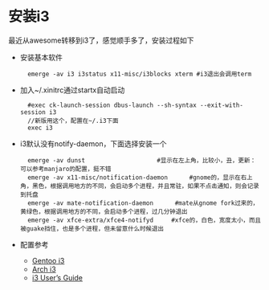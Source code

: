 # 安装i3
最近从awesome转移到i3了，感觉顺手多了，安装过程如下
* 安装基本软件
    
        emerge -av i3 i3status x11-misc/i3blocks xterm #i3退出会调用term
* 加入~/.xinitrc通过startx自动启动

        #exec ck-launch-session dbus-launch --sh-syntax --exit-with-session i3
        //新版用这个，配置在~/.i3下面
        exec i3
* i3默认没有notify-daemon，下面选择安装一个  

        emerge -av dunst                    #显示在左上角，比较小，丑，更新：可以参考manjaro的配置，挺不错
        emerge -av x11-misc/notification-daemon      #gnome的，显示在右上角，黑色，根据调用地方的不同，会启动多个进程，并且常驻，如果不点击通知，则会记录到托盘
        emerge -av mate-notification-daemon      #mate从gnome fork过来的，黄绿色，根据调用地方的不同，会启动多个进程，过几分钟退出
        emerge -av xfce-extra/xfce4-notifyd     #xfce的，白色，宽度太小，而且被guake挡住，也是多个进程，但未留意什么时候退出
* 配置参考
    * [Gentoo i3](https://wiki.gentoo.org/wiki/I3)
    * [Arch i3](https://wiki.archlinux.org/index.php/I3)
    * [i3 User’s Guide](http://i3wm.org/docs/userguide.html)

